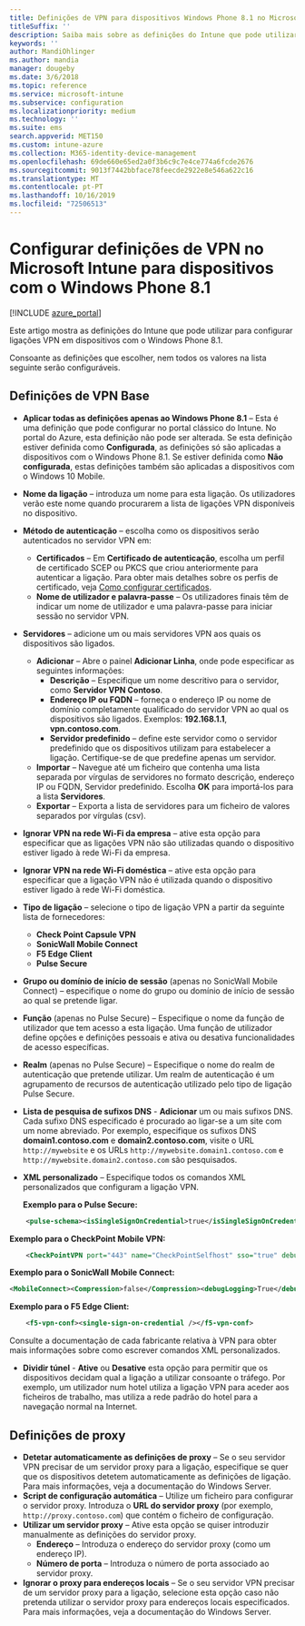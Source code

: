 ```yaml
---
title: Definições de VPN para dispositivos Windows Phone 8.1 no Microsoft Intune
titleSuffix: ''
description: Saiba mais sobre as definições do Intune que pode utilizar para configurar ligações VPN em dispositivos com o Windows Phone 8.1.
keywords: ''
author: MandiOhlinger
ms.author: mandia
manager: dougeby
ms.date: 3/6/2018
ms.topic: reference
ms.service: microsoft-intune
ms.subservice: configuration
ms.localizationpriority: medium
ms.technology: ''
ms.suite: ems
search.appverid: MET150
ms.custom: intune-azure
ms.collection: M365-identity-device-management
ms.openlocfilehash: 69de660e65ed2a0f3b6c9c7e4ce774a6fcde2676
ms.sourcegitcommit: 9013f7442bbface78feecde2922e8e546a622c16
ms.translationtype: MT
ms.contentlocale: pt-PT
ms.lasthandoff: 10/16/2019
ms.locfileid: "72506513"
---
```

# <a name="configure-vpn-settings-in-microsoft-intune-for-devices-running-windows-phone-81"></a>Configurar definições de VPN no Microsoft Intune para dispositivos com o Windows Phone 8.1

[!INCLUDE [azure_portal](../includes/azure_portal.md)]

Este artigo mostra as definições do Intune que pode utilizar para configurar ligações VPN em dispositivos com o Windows Phone 8.1.


Consoante as definições que escolher, nem todos os valores na lista seguinte serão configuráveis.

## <a name="base-vpn-settings"></a>Definições de VPN Base

- **Aplicar todas as definições apenas ao Windows Phone 8.1** – Esta é uma definição que pode configurar no portal clássico do Intune. No portal do Azure, esta definição não pode ser alterada. Se esta definição estiver definida como **Configurada**, as definições só são aplicadas a dispositivos com o Windows Phone 8.1. Se estiver definida como **Não configurada**, estas definições também são aplicadas a dispositivos com o Windows 10 Mobile.
- **Nome da ligação** – introduza um nome para esta ligação. Os utilizadores verão este nome quando procurarem a lista de ligações VPN disponíveis no dispositivo.
- **Método de autenticação** – escolha como os dispositivos serão autenticados no servidor VPN em:
  - **Certificados** – Em **Certificado de autenticação**, escolha um perfil de certificado SCEP ou PKCS que criou anteriormente para autenticar a ligação. Para obter mais detalhes sobre os perfis de certificado, veja [Como configurar certificados](../protect/certificates-configure.md).
  - **Nome de utilizador e palavra-passe** – Os utilizadores finais têm de indicar um nome de utilizador e uma palavra-passe para iniciar sessão no servidor VPN.
- **Servidores** – adicione um ou mais servidores VPN aos quais os dispositivos são ligados.
  - **Adicionar** – Abre o painel **Adicionar Linha**, onde pode especificar as seguintes informações:
    - **Descrição** – Especifique um nome descritivo para o servidor, como **Servidor VPN Contoso**.
    - **Endereço IP ou FQDN** – forneça o endereço IP ou nome de domínio completamente qualificado do servidor VPN ao qual os dispositivos são ligados. Exemplos: **192.168.1.1**, **vpn.contoso.com**.
    - **Servidor predefinido** – define este servidor como o servidor predefinido que os dispositivos utilizam para estabelecer a ligação. Certifique-se de que predefine apenas um servidor.
  - **Importar** – Navegue até um ficheiro que contenha uma lista separada por vírgulas de servidores no formato descrição, endereço IP ou FQDN, Servidor predefinido. Escolha **OK** para importá-los para a lista **Servidores**.
  - **Exportar** – Exporta a lista de servidores para um ficheiro de valores separados por vírgulas (csv).

- **Ignorar VPN na rede Wi-Fi da empresa** – ative esta opção para especificar que as ligações VPN não são utilizadas quando o dispositivo estiver ligado à rede Wi-Fi da empresa.
- **Ignorar VPN na rede Wi-Fi doméstica** – ative esta opção para especificar que a ligação VPN não é utilizada quando o dispositivo estiver ligado à rede Wi-Fi doméstica.

- **Tipo de ligação** – selecione o tipo de ligação VPN a partir da seguinte lista de fornecedores:
  - **Check Point Capsule VPN**
  - **SonicWall Mobile Connect**
  - **F5 Edge Client**
  - **Pulse Secure**

- **Grupo ou domínio de início de sessão** (apenas no SonicWall Mobile Connect) – especifique o nome do grupo ou domínio de início de sessão ao qual se pretende ligar.
- **Função** (apenas no Pulse Secure) – Especifique o nome da função de utilizador que tem acesso a esta ligação. Uma função de utilizador define opções e definições pessoais e ativa ou desativa funcionalidades de acesso específicas.
- **Realm** (apenas no Pulse Secure) – Especifique o nome do realm de autenticação que pretende utilizar. Um realm de autenticação é um agrupamento de recursos de autenticação utilizado pelo tipo de ligação Pulse Secure.

- **Lista de pesquisa de sufixos DNS** - **Adicionar** um ou mais sufixos DNS. Cada sufixo DNS especificado é procurado ao ligar-se a um site com um nome abreviado. Por exemplo, especifique os sufixos DNS **domain1.contoso.com** e **domain2.contoso.com**, visite o URL `http://mywebsite` e os URLs `http://mywebsite.domain1.contoso.com` e `http://mywebsite.domain2.contoso.com` são pesquisados.

- **XML personalizado** – Especifique todos os comandos XML personalizados que configuram a ligação VPN.

    **Exemplo para o Pulse Secure:**

```xml
    <pulse-schema><isSingleSignOnCredential>true</isSingleSignOnCredential></pulse-schema>
```

**Exemplo para o CheckPoint Mobile VPN:**

```xml
    <CheckPointVPN port="443" name="CheckPointSelfhost" sso="true" debug="3" />
```

**Exemplo para o SonicWall Mobile Connect:**

```xml
<MobileConnect><Compression>false</Compression><debugLogging>True</debugLogging><packetCapture>False</packetCapture></MobileConnect>
```

**Exemplo para o F5 Edge Client:**

```xml
    <f5-vpn-conf><single-sign-on-credential /></f5-vpn-conf>
```

Consulte a documentação de cada fabricante relativa à VPN para obter mais informações sobre como escrever comandos XML personalizados.

- **Dividir túnel** - **Ative** ou **Desative** esta opção para permitir que os dispositivos decidam qual a ligação a utilizar consoante o tráfego. Por exemplo, um utilizador num hotel utiliza a ligação VPN para aceder aos ficheiros de trabalho, mas utiliza a rede padrão do hotel para a navegação normal na Internet.




## <a name="proxy-settings"></a>Definições de proxy

- **Detetar automaticamente as definições de proxy** – Se o seu servidor VPN precisar de um servidor proxy para a ligação, especifique se quer que os dispositivos detetem automaticamente as definições de ligação. Para mais informações, veja a documentação do Windows Server.
- **Script de configuração automática** – Utilize um ficheiro para configurar o servidor proxy. Introduza o **URL do servidor proxy** (por exemplo, `http://proxy.contoso.com`) que contém o ficheiro de configuração.
- **Utilizar um servidor proxy** – Ative esta opção se quiser introduzir manualmente as definições do servidor proxy.
  - **Endereço** – Introduza o endereço do servidor proxy (como um endereço IP).
  - **Número de porta** – Introduza o número de porta associado ao servidor proxy.
- **Ignorar o proxy para endereços locais** – Se o seu servidor VPN precisar de um servidor proxy para a ligação, selecione esta opção caso não pretenda utilizar o servidor proxy para endereços locais especificados. Para mais informações, veja a documentação do Windows Server.

